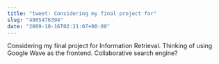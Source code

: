 ```yaml
---
title: "tweet: Considering my final project for"
slug: "4905476394"
date: "2009-10-16T02:21:07+00:00"
---
```

Considering my final project for Information Retrieval. Thinking of using Google Wave as the frontend. Collaborative search engine?